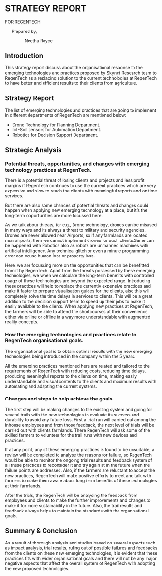 ﻿# STRATEGY REPORT
FOR REGENTECH

























`	`Prepared by,

`         `Neethu Royce

## Introduction
This strategy report discuss about the organisational response to the emerging technologies and practices proposed by Skynet Research team to RegenTech as a replacing solution to the current technologies at RegenTech to have better and efficient results to their clients from agriculture.
## Strategy Report
The list of emerging technologies and practices that are going to implement in different departments of RegenTech are mentioned below:

- Drone Technology for Planning Department.
- IoT-Soil sensors for Automation Department.
- Robotics for Decision Support Department.
## Strategic Analysis

### Potential threats, opportunities, and changes with emerging technology practices at RegenTech.
There is a potential threat of losing clients and projects and less profit margins if RegenTech continues to use the current practices which are very expensive and slow to reach the clients with meaningful reports and on time services.

But there are also some chances of potential threats and changes could happen when applying new emerging technology at a place, but it’s the long-term opportunities are more focussed here.

As we talk about threats, for e.g., Drone technology, drones can be misused in many ways and its always a threat to military and security agencies. Drones are never allowed near Airports, so if any farmlands are located near airports, then we cannot implement drones for such clients.Same can be happened with Robotics also as robots are unmanned machines with artificial intelligence. Any technical glitch or even a minute programming error can cause human loss or property loss.

Here, we are focussing more on the opportunities that can be benefitted from it by RegenTech. Apart from the threats possessed by these emerging technologies, we when we calculate the long-term benefits with controlled usage of these technologies are beyond the expected range. Introducing these practices will help to replace the currently expensive practices and make it faster to prepare visualisation guides for the clients, also this will completely solve the time delays in services to clients. This will be a great addition to the decision support team to speed up their jobs to make it easily available to the clients. When applying new practices at RegenTech, the farmers will be able to attend the shortcourses at their convenience either via online or offline in a way more understandable with augmented reality concepts.


### How the emerging technologies and practices relate to RegenTech organisational goals.
The organisational goal is to obtain optimal results with the new emerging technologies being introduced in the company within the 5 years. 

All the emerging practices mentioned here are related and tailored to the requirements of RegenTech with reducing costs, reducing time delays, producing meaningful reports to the clients on time, making easily understandable and visual contents to the clients and maximum results with automating and adapting the current systems.
 ### Changes and steps to help achieve the goals
The first step will be making changes to the existing system and going for several trails with the new technologies to evaluate its success and durability to avoid any future loss. First a trial run will carried out among the inhouse employees and from those feedback, the next level of trials will be carried out with clients farmlands. There RegenTech will ask some of the skilled farmers to volunteer for the trail runs with new devices and practices.

If at any point, any of these emerging practices is found to be unsuitable, a review will be completed to analyse the reasons for failure, so RegenTech would be able to monitor the ongoing trial results and feedback system of all these practices to reconsider it and try again at in the future when the failure points are addressed. Also, if the farmers are reluctant to accept the new practices, RegenTech will make positive efforts to meet and talk with farmers to make them aware about long term benefits of these technologies at their farmlands.

After the trials, the RegenTech will be analysing the feedback from employees and clients to make the further improvements and changes to make it for more sustainability in the future. Also, the trail results and feedback always helps to maintain the standards with the organisational goals.
## Summary & Conclusion
As a result of thorough analysis and studies based on several aspects such as impact analysis, trial results, ruling out of possible failures and feedbacks from the clients on these new emerging technologies, it is evident that these practices fits with wider organisational goals and there will not be any major negative aspects that affect the overall system of RegenTech with adopting the new proposed technologies.

